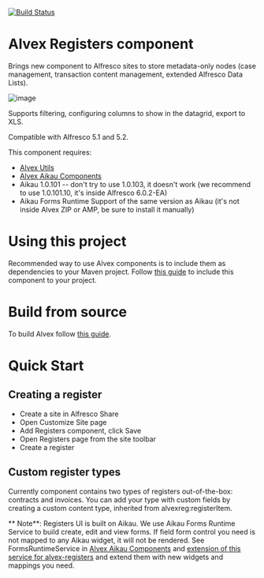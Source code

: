 [![Build Status](https://travis-ci.org/ITDSystems/alvex-registers.svg?branch=master)](https://travis-ci.org/ITDSystems/alvex-registers)

Alvex Registers component
================================
Brings new component to Alfresco sites to store metadata-only nodes (case management, transaction content management, extended Alfresco Data Lists).

![image](http://www.itdhq.com/img/registers1.png)

Supports filtering, configuring columns to show in the datagrid, export to XLS.

Compatible with Alfresco 5.1 and 5.2.

This component requires:
* [Alvex Utils](https://github.com/ITDSystems/alvex-utils)
* [Alvex Aikau Components](https://github.com/ITDSystems/alvex-aikau-components)
* Aikau 1.0.101 -- don't try to use 1.0.103, it doesn't work (we recommend to use 1.0.101.10, it's inside Alfresco 6.0.2-EA)
* Aikau Forms Runtime Support of the same version as Aikau (it's not inside Alvex ZIP or AMP, be sure to install it manually)

# Using this project

Recommended way to use Alvex components is to include them as dependencies to your Maven project. Follow [this guide](https://github.com/ITDSystems/alvex#recommended-way-include-alvex-to-your-project-via-maven-configuration) to include this component to your project.

# Build from source

To build Alvex follow [this guide](https://github.com/ITDSystems/alvex#build-component-from-source).

# Quick Start

## Creating a register

* Create a site in Alfresco Share
* Open Customize Site page
* Add Registers component, click Save
* Open Registers page from the site toolbar
* Create a register

## Custom register types

Currently component contains two types of registers out-of-the-box: contracts and invoices. You can add your type with custom fields by creating a custom content type, inherited from alvexreg:registerItem.

** Note**: Registers UI is built on Aikau. We use Aikau Forms Runtime Service to build create, edit and view forms. If field form control you need is not mapped to any Aikau widget, it will not be rendered. See FormsRuntimeService in [Alvex Aikau Components](https://github.com/ITDSystems/alvex-aikau-components) and [extension of this service for alvex-registers](https://github.com/ITDSystems/alvex-registers/blob/master/share/src/main/amp/web/js/alvex/services/RegisterFormsRuntimeService.js) and extend them with new widgets and mappings you need.
